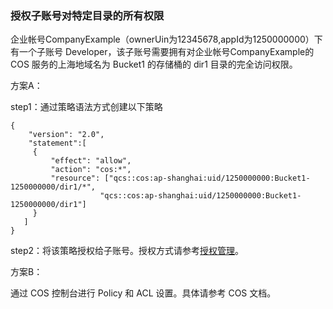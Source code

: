 ### 授权子账号对特定目录的所有权限

企业帐号CompanyExample（ownerUin为12345678,appId为1250000000）下有一个子账号 Developer，该子账号需要拥有对企业帐号CompanyExample的 COS 服务的上海地域名为 Bucket1 的存储桶的 dir1 目录的完全访问权限。

方案A：

step1：通过策略语法方式创建以下策略
```
{
    "version": "2.0",
    "statement":[
     {
         "effect": "allow",
         "action": "cos:*",
         "resource": ["qcs::cos:ap-shanghai:uid/1250000000:Bucket1-1250000000/dir1/*",
                    "qcs::cos:ap-shanghai:uid/1250000000:Bucket1-1250000000/dir1"]
     }
   ]
}
```
step2：将该策略授权给子账号。授权方式请参考[授权管理](https://cloud.tencent.com/document/product/378/8961)。

方案B：

通过 COS 控制台进行 Policy 和 ACL 设置。具体请参考 COS 文档。
